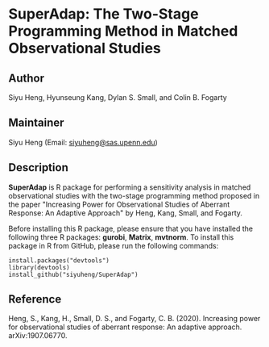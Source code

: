 # SuperAdap: The Two-Stage Programming Method in Matched Observational Studies

## Author
Siyu Heng, Hyunseung Kang, Dylan S. Small, and Colin B. Fogarty

## Maintainer
Siyu Heng (Email: <siyuheng@sas.upenn.edu>)

## Description
**SuperAdap** is R package for performing a sensitivity analysis in matched observational studies with the two-stage programming method proposed in the paper "Increasing Power for Observational Studies of Aberrant Response: An Adaptive Approach" by Heng, Kang, Small, and Fogarty. 

Before installing this R package, please ensure that you have installed the following three R packages: **gurobi**, **Matrix**, **mvtnorm**. To install this package in R from GitHub, please run the following commands:

```
install.packages("devtools") 
library(devtools) 
install_github("siyuheng/SuperAdap")
```
## Reference
Heng, S., Kang, H., Small, D. S., and Fogarty, C. B. (2020). Increasing power for observational studies of aberrant response: An adaptive approach. arXiv:1907.06770.
